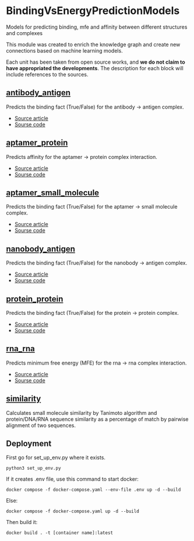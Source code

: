 # BindingVsEnergyPredictionModels
Models for predicting binding, mfe and affinity between different structures and complexes

This module was created to enrich the knowledge graph and create new connections based on machine learning models.

Each unit has been taken from open source works, and **we do not claim to have appropriated the developments**. The description for each block will include references to the sources.

## [antibody_antigen](https://github.com/GenerativeMolMachines/BindingVsEnergyPredictionModels/tree/main/antibody_antigen)
Predicts the binding fact (True/False) for the antibody -> antigen complex.
 - [Source article](https://pubmed.ncbi.nlm.nih.gov/39363630/)
 - [Sourse code](https://github.com/TAI-Medical-Lab/MVSF-AB)

## [aptamer_protein](https://github.com/GenerativeMolMachines/BindingVsEnergyPredictionModels/tree/main/aptamer_protein)
Predicts affinity for the aptamer -> protein complex interaction.
 - [Source article](https://pubs.acs.org/doi/10.1021/acs.jcim.3c00713)
 - [Sourse code](https://github.com/Meaw0415/APIPred)

## [aptamer_small_molecule](https://github.com/GenerativeMolMachines/BindingVsEnergyPredictionModels/tree/main/aptamer_small_molecule)
Predicts the binding fact (True/False) for the aptamer -> small molecule complex.
 - [Source article](https://academic.oup.com/bib/article/25/2/bbae002/7584787?login=false)
 - [Sourse code](https://github.com/Sowmya-R-Krishnan/RSAPred/)

## [nanobody_antigen](https://github.com/GenerativeMolMachines/BindingVsEnergyPredictionModels/tree/main/nanobody_antigen)
Predicts the binding fact (True/False) for the nanobody -> antigen complex.
 - [Source article](https://link.springer.com/article/10.1186/s12859-024-05750-5)
 - [Sourse code](https://github.com/WangLabforComputationalBiology/NanoBERTa-ASP)

## [protein_protein](https://github.com/GenerativeMolMachines/BindingVsEnergyPredictionModels/tree/main/protein_protein)
Predicts the binding fact (True/False) for the protein -> protein complex.
 - [Source article](https://academic.oup.com/bib/article/25/5/bbae359/7720609)
 - [Sourse code](https://github.com/Wang-lab-UCSD/TUnA/tree/main)

## [rna_rna](https://github.com/GenerativeMolMachines/BindingVsEnergyPredictionModels/tree/main/rna_rna)
Predicts minimum free energy (MFE) for the rna -> rna complex interaction.
 - [Source article](https://www.tbi.univie.ac.at/RNA/?_gl=1*1dj5tnj*_gcl_au*ODAxMTczOTU5LjE3NDE0NDk5MjY.)
 - [Sourse code](https://github.com/ViennaRNA/ViennaRNA?tab=readme-ov-file)

## [similarity](https://github.com/GenerativeMolMachines/BindingVsEnergyPredictionModels/tree/main/similarity)
Calculates small molecule similarity by Tanimoto algorithm and protein/DNA/RNA sequence similarity as a percentage of match by pairwise alignment of two sequences.

## Deployment
First go for set_up_env.py where it exists.
```
python3 set_up_env.py
```

If it creates .env file, use this command to start docker:
```
docker compose -f docker-compose.yaml --env-file .env up -d --build
```
Else:
```
docker compose -f docker-compose.yaml up -d --build
```
Then build it:
```
docker build . -t [container name]:latest
```
